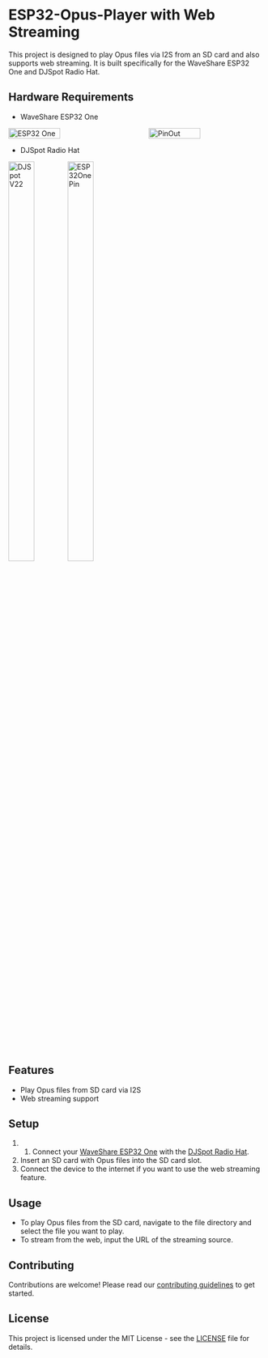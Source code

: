 # ESP32-Opus-Player with Web Streaming

This project is designed to play Opus files via I2S from an SD card and also supports web streaming. It is built specifically for the WaveShare ESP32 One and DJSpot Radio Hat.

## Hardware Requirements

- WaveShare ESP32 One
<div style="display: flex; justify-content: space-between;">
    <img src="https://www.waveshare.com/img/devkit/accBoard/ESP32-One/ESP32-One-details-1.jpg" alt="ESP32 One" style="width: 45%; height: auto;" />
    <img src="https://www.waveshare.com/w/upload/f/f7/ESP32-One-details-inter.jpg" alt="PinOut" style="width: 45%; height: auto;" />
</div>

- DJSpot Radio Hat
<div style="width: 50%;">
    <img src="https://github.com/GabeHC/ESP32-Opus-Player/assets/5255323/0110e880-e6f3-42f5-9702-3e36e16785f1" alt="DJSpot V22" style="width: 45%; height: auto;" />
    <img src="https://github.com/GabeHC/ESP32-Opus-Player/assets/5255323/14383e46-393c-4199-b65f-3ebd45502af6" alt="ESP32OnePin" style="width: 45%; height: auto;" />
</div>

## Features

- Play Opus files from SD card via I2S
- Web streaming support

## Setup

1. 1. Connect your [WaveShare ESP32 One](https://www.waveshare.com/wiki/ESP32_One) with the [DJSpot Radio Hat](https://www.qrz.com/db/BV5DJ).
2. Insert an SD card with Opus files into the SD card slot.
3. Connect the device to the internet if you want to use the web streaming feature.

## Usage

- To play Opus files from the SD card, navigate to the file directory and select the file you want to play.
- To stream from the web, input the URL of the streaming source.

## Contributing

Contributions are welcome! Please read our [contributing guidelines](CONTRIBUTING.md) to get started.

## License

This project is licensed under the MIT License - see the [LICENSE](LICENSE.md) file for details.
